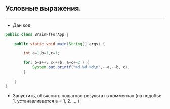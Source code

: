 ## Условные выражения.  



---

* Дан код

```java
public class BrainFfForApp {

    public static void main(String[] args) {
        
        int a=1,b=1,c=1;
		
		for( b=a++; c<++b; a=c+=2 ) {
			System.out.printf("%d %d %d\n",--a,--b, c);
		}
        
	}
}
```

* Запустить, объяснить пошагово результат в комментах (на подобье 1. устанавливается a = 1, 2. ....)
